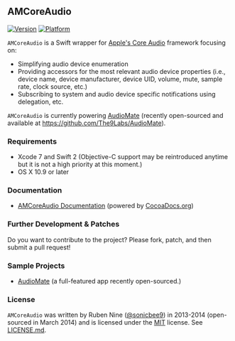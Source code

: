 ## AMCoreAudio

[![Version](http://cocoapod-badges.herokuapp.com/v/AMCoreAudio/badge.png)](http://cocoadocs.org/docsets/AMCoreAudio)
[![Platform](http://cocoapod-badges.herokuapp.com/p/AMCoreAudio/badge.png)](http://cocoadocs.org/docsets/AMCoreAudio)

`AMCoreAudio` is a Swift wrapper for [Apple's Core Audio](https://developer.apple.com/library/mac/documentation/MusicAudio/Conceptual/CoreAudioOverview/) framework focusing on:

- Simplifying audio device enumeration
- Providing accessors for the most relevant audio device properties (i.e., device name, device manufacturer, device UID, volume, mute, sample rate, clock source, etc.)
- Subscribing to system and audio device specific notifications using delegation, etc.

`AMCoreAudio` is currently powering [AudioMate](http://audiomateapp.com) (recently open-sourced and available at https://github.com/The9Labs/AudioMate).

### Requirements

* Xcode 7 and Swift 2 (Objective-C support may be reintroduced anytime but it is not a high priority at this moment.)
* OS X 10.9 or later

### Documentation

* [AMCoreAudio Documentation](http://cocoadocs.org/docsets/AMCoreAudio/) (powered by [CocoaDocs.org](http://cocoadocs.org))

### Further Development & Patches

Do you want to contribute to the project? Please fork, patch, and then submit a pull request!

### Sample Projects

* [AudioMate](https://github.com/The9Labs/AudioMate) (a full-featured app recently open-sourced.)

### License

`AMCoreAudio` was written by Ruben Nine ([@sonicbee9](https://twitter.com/sonicbee9)) in 2013-2014 (open-sourced in March 2014) and is licensed under the [MIT](http://opensource.org/licenses/MIT) license. See [LICENSE.md](LICENSE.md).
